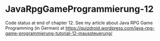 # JavaRpgGameProgrammierung-12
Code status at end of chapter 12.
See my article about Java RPG Game Programming (in German) at https://quizdroid.wordpress.com/java-rpg-game-programmierung-tutorial-12-maussteuerung/
